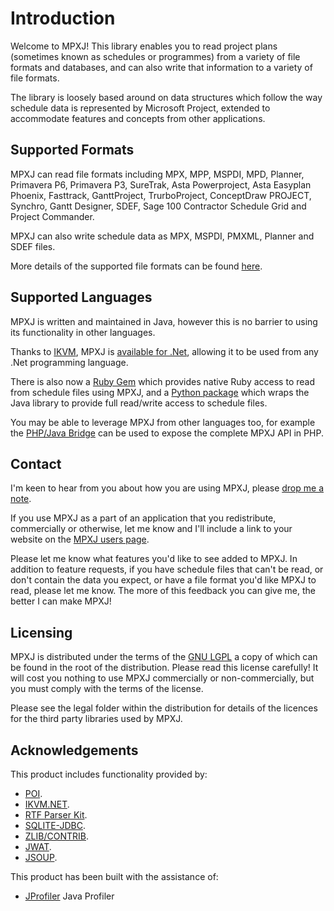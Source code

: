 # Introduction
Welcome to MPXJ! This library enables you to read project plans (sometimes known
as schedules or programmes) from a variety of file formats and databases, and
can also write that information to a variety of file formats.

The library is loosely based around on data structures which follow the way
schedule data is represented by Microsoft Project, extended to accommodate
features and concepts from other applications.

## Supported Formats
MPXJ can read file formats including MPX, MPP, MSPDI, MPD, Planner, Primavera
P6, Primavera P3, SureTrak, Asta Powerproject, Asta Easyplan Phoenix,
Fasttrack, GanttProject, TrurboProject, ConceptDraw PROJECT, Synchro, Gantt
Designer, SDEF, Sage 100 Contractor Schedule Grid and Project Commander.

MPXJ can also write schedule data as MPX, MSPDI, PMXML, Planner and SDEF files.

More details of the supported file formats can be found
[here](supported-formats.md).


## Supported Languages
MPXJ is written and maintained in Java, however this is no barrier to using
its functionality in other languages.

Thanks to [IKVM](https://github.com/ikvm-revived/ikvm), MPXJ is
[available for .Net](https://www.nuget.org/packages?q=net.sf.mpxj), allowing
it to be used  from any .Net programming language.

There is also now a [Ruby Gem](https://rubygems.org/gems/mpxj) which provides
native Ruby access to read from schedule files using MPXJ, and a
[Python package](https://pypi.org/project/mpxj/) which wraps the Java library to
provide full read/write access to schedule files.

You may be able to leverage MPXJ from other languages too, for example the 
[PHP/Java Bridge](http://php-java-bridge.sourceforge.net)
can be used to expose the complete MPXJ API in PHP.

## Contact

I'm keen to hear from you about how you are using MPXJ, please
[drop me a note](mailto:jon.iles@bcs.org.uk).

If you use MPXJ as a part of an application that you redistribute, commercially
or otherwise, let me know and I'll include a link to your website on the
[MPXJ users page](users.md).

Please let me know what features you'd like to see added to MPXJ. In addition to
feature requests, if you have schedule files that can't be read, or don't
contain the data you expect, or have a file format you'd like MPXJ to read,
please let me know. The more of this feedback you can give me, the better I can
make MPXJ!

## Licensing
MPXJ is distributed under the terms of the
[GNU LGPL](http://www.gnu.org/licenses/licenses.html#LGPL)
a copy of which can be found in the root of the
distribution. Please read this license carefully! It will cost you nothing
to use MPXJ commercially or non-commercially, but you must comply
with the terms of the license.

Please see the legal folder within the distribution for details of the
licences for the third party libraries used by MPXJ.

## Acknowledgements
This product includes functionality provided by:

* [POI](http://poi.apache.org/).
* [IKVM.NET](http://www.ikvm.net/).
* [RTF Parser Kit](https://github.com/joniles/rtfparserkit). 
* [SQLITE-JDBC](https://github.com/xerial/sqlite-jdbc).
* [ZLIB/CONTRIB](https://github.com/madler/zlib).
* [JWAT](http://jwat.org/).
* [JSOUP](http://jsoup.org/).

This product has been built with the assistance of:

* [JProfiler](https://www.ej-technologies.com/products/jprofiler/overview.html) Java Profiler
